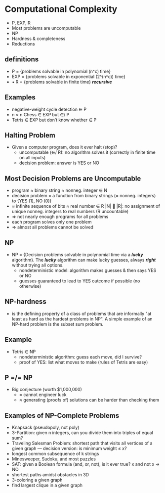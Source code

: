 # Computational Complexity

- P, EXP, R
- Most problems are uncomputable
- NP
- Hardness & completeness
- Reductions

## definitions

- P = {problems solvable in polynomial (n^c) time}
- EXP = {problems solvable in exponential (2^(n^c)) time}
- • R = {problems solvable in finite time} **_recursive_**

## Examples

- negative-weight cycle detection ∈ P
- n × n Chess ∈ EXP but ∈/ P
- Tetris ∈ EXP but don’t know whether ∈ P

## Halting Problem

- Given a computer program, does it ever halt (stop)?
  - uncomputable (∈/ R): no algorithm solves it (correctly in finite time on all inputs)
  - decision problem: answer is YES or NO

## Most Decision Problems are Uncomputable

- program ≈ binary string ≈ nonneg. integer ∈ N
- decision problem = a function from binary strings (≈ nonneg. integers) to {YES (1),
  NO (0)}
- ≈ infinite sequence of bits ≈ real number ∈ R
  |N|  |R|: no assignment of unique nonneg. integers to real numbers (R uncountable)
- => not nearly enough programs for all problems
- each program solves only one problem
- => almost all problems cannot be solved

## NP

- NP = {Decision problems solvable in polynomial time via a **_lucky_** algorithm}. The **_lucky_**
  algorithm can make lucky guesses, always **_right_** without trying all options.
  - nondeterministic model: algorithm makes guesses & then says YES or NO
  - guesses guaranteed to lead to YES outcome if possible (no otherwise)

## NP-hardness

- is the defining property of a class of problems that are informally "at least as hard as the hardest problems in NP". A simple example of an NP-hard problem is the subset sum problem.

## Example

- Tetris ∈ NP
  - nondeterministic algorithm: guess each move, did I survive?
  - proof of YES: list what moves to make (rules of Tetris are easy)

## P =/= NP

- Big conjecture (worth $1,000,000)
  - ≈ cannot engineer luck
  - ≈ generating (proofs of) solutions can be harder than checking them

## Examples of NP-Complete Problems

- Knapsack (pseudopoly, not poly)
- 3-Partition: given n integers, can you divide them into triples of equal sum?
- Traveling Salesman Problem: shortest path that visits all vertices of a given graph
  — decision version: is minimum weight ≤ x?
- longest common subsequence of k strings
- Minesweeper, Sudoku, and most puzzles
- SAT: given a Boolean formula (and, or, not), is it ever true? x and not x → NO
- shortest paths amidst obstacles in 3D
- 3-coloring a given graph
- find largest clique in a given graph
